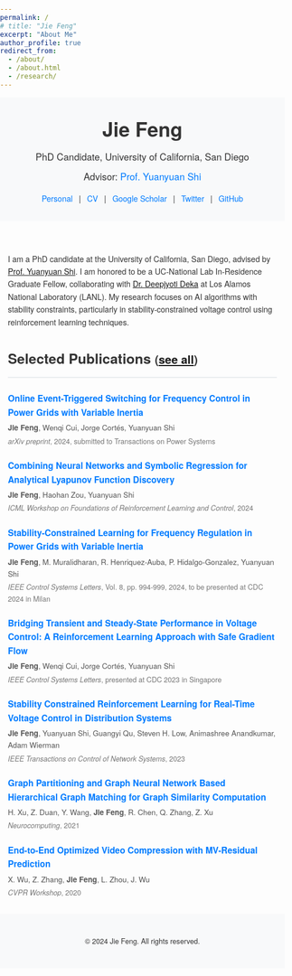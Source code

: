 ```yaml
---
permalink: /
# title: "Jie Feng"
excerpt: "About Me"
author_profile: true
redirect_from: 
  - /about/
  - /about.html
  - /research/
---
```


<html lang="en">
<head>
  <meta charset="UTF-8">
  <title>Jie Feng - PhD Candidate, UC San Diego</title>
  <meta name="viewport" content="width=device-width, initial-scale=1.0">
  <!-- Optional: Include a favicon -->
  <!-- <link rel="icon" href="path_to_your_favicon.ico"> -->
  <style>
    body {
      font-family: 'Helvetica Neue', Helvetica, Arial, sans-serif;
      color: #333;
      margin: 0;
      padding: 0;
      line-height: 1.6;
    }
    header {
      background-color: #f8f9fa;
      padding: 2em 1em;
      text-align: center;
    }
    header h1 {
      margin: 0;
      font-size: 2.5em;
    }
    header p {
      margin: 0.5em 0;
      font-size: 1.2em;
    }
    header a {
      color: #007bff;
      text-decoration: none;
    }
    header a:hover {
      text-decoration: underline;
    }
    nav {
      margin-top: 1em;
    }
    nav a {
      margin: 0 0.5em;
      color: #007bff;
      text-decoration: none;
    }
    nav a:hover {
      text-decoration: underline;
    }
    main {
      max-width: 800px;
      margin: 2em auto;
      padding: 0 1em;
    }
    section {
      margin-bottom: 2em;
    }
    h2 {
      border-bottom: 2px solid #e9ecef;
      padding-bottom: 0.5em;
      margin-bottom: 1em;
      font-size: 1.75em;
    }
    .publication-list {
      list-style: none;
      padding: 0;
    }
    .publication-item {
      margin-bottom: 1.5em;
    }
    .publication-title {
      font-weight: bold;
      font-size: 1.1em;
      margin: 0 0 0.25em 0;
    }
    .publication-authors {
      margin: 0;
      font-size: 0.95em;
      color: #555;
    }
    .publication-info {
      margin: 0.25em 0 0 0;
      font-size: 0.9em;
      color: #777;
    }
    .publication-title a {
      color: #007bff;
      text-decoration: none;
    }
    .publication-title a:hover {
      text-decoration: underline;
    }
    footer {
      text-align: center;
      padding: 2em 1em;
      background-color: #f8f9fa;
      font-size: 0.9em;
    }
    @media (max-width: 600px) {
      header h1 {
        font-size: 2em;
      }
      main {
        padding: 0 1em;
      }
    }
  </style>
</head>
<body>

<header>
  <h1>Jie Feng</h1>
  <p>PhD Candidate, University of California, San Diego</p>
  <p>
    Advisor: <a href="https://yyshi.eng.ucsd.edu/" target="_blank">Prof. Yuanyuan Shi</a>
  </p>
  <nav>
    <a href="https://jiefeng-cse.github.io/personal/" target="_blank">Personal</a> |
    <a href="https://jiefeng-cse.github.io/files/Jie_resume.pdf" target="_blank">CV</a> |
    <a href="https://scholar.google.com/citations?user=izXkblIAAAAJ&hl=en" target="_blank">Google Scholar</a> |
    <a href="https://twitter.com/jiefengcse" target="_blank">Twitter</a> |
    <a href="https://github.com/JieFeng-cse" target="_blank">GitHub</a>
  </nav>
</header>

<main>
  <section id="about">
    <p>
      I am a PhD candidate at the University of California, San Diego, advised by <a href="https://yyshi.eng.ucsd.edu/" target="_blank">Prof. Yuanyuan Shi</a>. I am honored to be a UC-National Lab In-Residence Graduate Fellow, collaborating with <a href="https://cnls.lanl.gov/external/people/Deepjyoti_Deka.php" target="_blank">Dr. Deepjyoti Deka</a> at Los Alamos National Laboratory (LANL). My research focuses on AI algorithms with stability constraints, particularly in stability-constrained voltage control using reinforcement learning techniques. 
    </p>
  </section>

  <section id="publications">
    <h2>Selected Publications <small>(<a href="https://jiefeng-cse.github.io/papers/" target="_blank">see all</a>)</small></h2>
    <ul class="publication-list">
      <!-- Publication 1 -->
      <li class="publication-item">
        <p class="publication-title">
          <a href="https://arxiv.org/abs/2408.15436" target="_blank">
            Online Event-Triggered Switching for Frequency Control in Power Grids with Variable Inertia
          </a>
        </p>
        <p class="publication-authors">
          <strong>Jie Feng</strong>, Wenqi Cui, Jorge Cortés, Yuanyuan Shi
        </p>
        <p class="publication-info">
          <em>arXiv preprint</em>, 2024, submitted to Transactions on Power Systems
        </p>
      </li>
      <!-- Publication 2 -->
      <li class="publication-item">
        <p class="publication-title">
          <a href="https://openreview.net/forum?id=Knj78wY9T4" target="_blank">
            Combining Neural Networks and Symbolic Regression for Analytical Lyapunov Function Discovery
          </a>
        </p>
        <p class="publication-authors">
          <strong>Jie Feng</strong>, Haohan Zou, Yuanyuan Shi
        </p>
        <p class="publication-info">
          <em>ICML Workshop on Foundations of Reinforcement Learning and Control</em>, 2024
        </p>
      </li>
      <!-- Publication 3 -->
      <li class="publication-item">
        <p class="publication-title">
          <a href="https://ieeexplore.ieee.org/document/10183459" target="_blank">
            Stability-Constrained Learning for Frequency Regulation in Power Grids with Variable Inertia
          </a>
        </p>
        <p class="publication-authors">
          <strong>Jie Feng</strong>, M. Muralidharan, R. Henriquez-Auba, P. Hidalgo-Gonzalez, Yuanyuan Shi
        </p>
        <p class="publication-info">
          <em>IEEE Control Systems Letters</em>, Vol. 8, pp. 994-999, 2024, to be presented at CDC 2024 in Milan
        </p>
      </li>
      <!-- Publication 4 -->
      <li class="publication-item">
        <p class="publication-title">
          <a href="https://jiefeng-cse.github.io/Transient-Steady/" target="_blank">
            Bridging Transient and Steady-State Performance in Voltage Control: A Reinforcement Learning Approach with Safe Gradient Flow
          </a>
        </p>
        <p class="publication-authors">
          <strong>Jie Feng</strong>, Wenqi Cui, Jorge Cortés, Yuanyuan Shi
        </p>
        <p class="publication-info">
          <em>IEEE Control Systems Letters</em>, presented at CDC 2023 in Singapore
        </p>
      </li>
      <!-- Publication 5 -->
      <li class="publication-item">
        <p class="publication-title">
          <a href="https://arxiv.org/abs/2209.07669" target="_blank">
            Stability Constrained Reinforcement Learning for Real-Time Voltage Control in Distribution Systems
          </a>
        </p>
        <p class="publication-authors">
          <strong>Jie Feng</strong>, Yuanyuan Shi, Guangyi Qu, Steven H. Low, Animashree Anandkumar, Adam Wierman
        </p>
        <p class="publication-info">
          <em>IEEE Transactions on Control of Network Systems</em>, 2023
        </p>
      </li>
      <!-- Publication 6 -->
      <li class="publication-item">
        <p class="publication-title">
          <a href="https://doi.org/10.1016/j.neucom.2020.11.115" target="_blank">
            Graph Partitioning and Graph Neural Network Based Hierarchical Graph Matching for Graph Similarity Computation
          </a>
        </p>
        <p class="publication-authors">
          H. Xu, Z. Duan, Y. Wang, <strong>Jie Feng</strong>, R. Chen, Q. Zhang, Z. Xu
        </p>
        <p class="publication-info">
          <em>Neurocomputing</em>, 2021
        </p>
      </li>
      <!-- Publication 7 -->
      <li class="publication-item">
        <p class="publication-title">
          <a href="http://openaccess.thecvf.com/content_CVPRW_2020/papers/w7/Wu_End-to-End_Optimized_Video_Compression_With_MV-Residual_Prediction_CVPRW_2020_paper.pdf" target="_blank">
            End-to-End Optimized Video Compression with MV-Residual Prediction
          </a>
        </p>
        <p class="publication-authors">
          X. Wu, Z. Zhang, <strong>Jie Feng</strong>, L. Zhou, J. Wu
        </p>
        <p class="publication-info">
          <em>CVPR Workshop</em>, 2020
        </p>
      </li>
    </ul>
  </section>
</main>

<footer>
  <p>&copy; 2024 Jie Feng. All rights reserved.</p>
</footer>

</body>
</html>




<!-- Global site tag (gtag.js) - Google Analytics -->
<script async src="https://www.googletagmanager.com/gtag/js?id=UA-146397444-1"></script>
<script>
  window.dataLayer = window.dataLayer || [];
  function gtag(){dataLayer.push(arguments);}
  gtag('js', new Date());

  gtag('config', 'UA-146397444-1');
</script>
